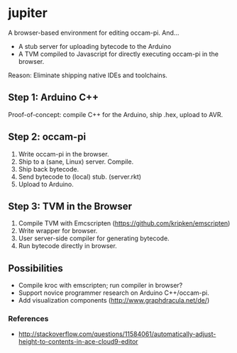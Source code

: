 jupiter
=======

A browser-based environment for editing occam-pi. And...

* A stub server for uploading bytecode to the Arduino
* A TVM compiled to Javascript for directly executing occam-pi in the browser.

Reason: Eliminate shipping native IDEs and toolchains.

## Step 1: Arduino C++

Proof-of-concept: compile C++ for the Arduino, ship .hex, upload to AVR.

## Step 2: occam-pi

1. Write occam-pi in the browser.
2. Ship to a (sane, Linux) server. Compile.
3. Ship back bytecode.
4. Send bytecode to (local) stub. (server.rkt)
5. Upload to Arduino.

## Step 3: TVM in the Browser

1. Compile TVM with Emcscripten (https://github.com/kripken/emscripten)
2. Write wrapper for browser.
3. User server-side compiler for generating bytecode.
4. Run bytecode directly in browser.

## Possibilities

* Compile kroc with emscripten; run compiler in browser?
* Support novice programmer research on Arduino C++/occam-pi.
* Add visualization components (http://www.graphdracula.net/de/)

### References
* http://stackoverflow.com/questions/11584061/automatically-adjust-height-to-contents-in-ace-cloud9-editor
